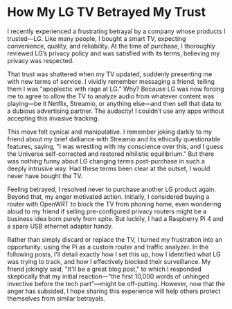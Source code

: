 # How My LG TV Betrayed My Trust

I recently experienced a frustrating betrayal by a company whose products I trusted—LG. Like many people, I bought a smart TV, expecting convenience, quality, and reliability. At the time of purchase, I thoroughly reviewed LG’s privacy policy and was satisfied with its terms, believing my privacy was respected.

That trust was shattered when my TV updated, suddenly presenting me with new terms of service. I vividly remember messaging a friend, telling them I was "apoplectic with rage at LG." Why? Because LG was now forcing me to agree to allow the TV to analyze audio from whatever content was playing—be it Netflix, Streamio, or anything else—and then sell that data to a dubious advertising partner. The audacity! I couldn’t use any apps without accepting this invasive tracking.

This move felt cynical and manipulative. I remember joking darkly to my friend about my brief dalliance with Streamio and its ethically questionable features, saying, "I was wrestling with my conscience over this, and I guess the Universe self-corrected and restored nihilistic equilibrium." But there was nothing funny about LG changing terms post-purchase in such a deeply intrusive way. Had these terms been clear at the outset, I would never have bought the TV.

Feeling betrayed, I resolved never to purchase another LG product again. Beyond that, my anger motivated action. Initially, I considered buying a  router with OpenWRT to block the TV from phoning home, even wondering aloud to my friend if selling pre-configured privacy routers might be a business idea born purely from spite. But luckily, I had a Raspberry Pi 4 and a spare USB ethernet adapter handy.

Rather than simply discard or replace the TV, I turned my frustration into an opportunity: using the Pi as a custom router and traffic analyzer. In the following posts, I'll detail exactly how I set this up, how I identified what LG was trying to track, and how I effectively blocked their surveillance. My friend jokingly said, "It'll be a great blog post," to which I responded skeptically that my initial reaction—"the first 10,000 words of unhinged invective before the tech part"—might be off-putting. However, now that the anger has subsided, I hope sharing this experience will help others protect themselves from similar betrayals.


